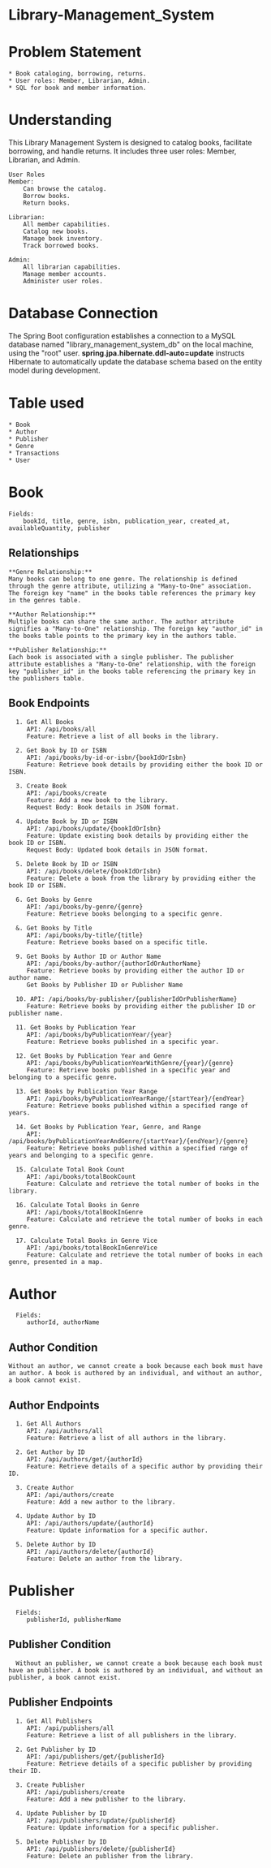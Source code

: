 # Library-Management_System
# Problem Statement
    * Book cataloging, borrowing, returns.
    * User roles: Member, Librarian, Admin.
    * SQL for book and member information.

# Understanding
This Library Management System is designed to catalog books, facilitate borrowing, and handle returns. It includes three user roles: Member, Librarian, and Admin.

    User Roles
    Member:
        Can browse the catalog.
        Borrow books.
        Return books.
        
    Librarian:
        All member capabilities.
        Catalog new books.
        Manage book inventory.
        Track borrowed books.
      
    Admin:
        All librarian capabilities.
        Manage member accounts.
        Administer user roles.
# Database Connection
   The Spring Boot configuration establishes a connection to a MySQL database named "library_management_system_db" on the local machine, using the "root" user. **spring.jpa.hibernate.ddl-auto=update** instructs Hibernate to automatically update the database schema based on the entity model during development.
   
# Table used
    * Book
    * Author
    * Publisher
    * Genre
    * Transactions
    * User

# Book 
    Fields:
        bookId, title, genre, isbn, publication_year, created_at, availableQuantity, publisher
     
## Relationships
 
    **Genre Relationship:**
    Many books can belong to one genre. The relationship is defined through the genre attribute, utilizing a "Many-to-One" association. The foreign key "name" in the books table references the primary key in the genres table.
    
    **Author Relationship:**
    Multiple books can share the same author. The author attribute signifies a "Many-to-One" relationship. The foreign key "author_id" in the books table points to the primary key in the authors table.
    
    **Publisher Relationship:**
    Each book is associated with a single publisher. The publisher attribute establishes a "Many-to-One" relationship, with the foreign key "publisher_id" in the books table referencing the primary key in the publishers table.

## Book Endpoints
      1. Get All Books
         API: /api/books/all
         Feature: Retrieve a list of all books in the library.
         
      2. Get Book by ID or ISBN
         API: /api/books/by-id-or-isbn/{bookIdOrIsbn}
         Feature: Retrieve book details by providing either the book ID or ISBN.
         
      3. Create Book
         API: /api/books/create
         Feature: Add a new book to the library.
         Request Body: Book details in JSON format.
      
      4. Update Book by ID or ISBN
         API: /api/books/update/{bookIdOrIsbn}
         Feature: Update existing book details by providing either the book ID or ISBN.
         Request Body: Updated book details in JSON format.
         
      5. Delete Book by ID or ISBN
         API: /api/books/delete/{bookIdOrIsbn}
         Feature: Delete a book from the library by providing either the book ID or ISBN.
         
      6. Get Books by Genre
         API: /api/books/by-genre/{genre}
         Feature: Retrieve books belonging to a specific genre.
         
      &. Get Books by Title
         API: /api/books/by-title/{title}
         Feature: Retrieve books based on a specific title.
         
      9. Get Books by Author ID or Author Name
         API: /api/books/by-author/{authorIdOrAuthorName}
         Feature: Retrieve books by providing either the author ID or author name.
         Get Books by Publisher ID or Publisher Name
      
      10. API: /api/books/by-publisher/{publisherIdOrPublisherName}
         Feature: Retrieve books by providing either the publisher ID or publisher name.
         
      11. Get Books by Publication Year
         API: /api/books/byPublicationYear/{year}
         Feature: Retrieve books published in a specific year.
         
      12. Get Books by Publication Year and Genre
         API: /api/books/byPublicationYearWithGenre/{year}/{genre}
         Feature: Retrieve books published in a specific year and belonging to a specific genre.
         
      13. Get Books by Publication Year Range
         API: /api/books/byPublicationYearRange/{startYear}/{endYear}
         Feature: Retrieve books published within a specified range of years.
         
      14. Get Books by Publication Year, Genre, and Range
         API: /api/books/byPublicationYearAndGenre/{startYear}/{endYear}/{genre}
         Feature: Retrieve books published within a specified range of years and belonging to a specific genre.
         
      15. Calculate Total Book Count
         API: /api/books/totalBookCount
         Feature: Calculate and retrieve the total number of books in the library.
         
      16. Calculate Total Books in Genre
         API: /api/books/totalBookInGenre
         Feature: Calculate and retrieve the total number of books in each genre.
      
      17. Calculate Total Books in Genre Vice
         API: /api/books/totalBookInGenreVice
         Feature: Calculate and retrieve the total number of books in each genre, presented in a map.    
# Author
      Fields:
         authorId, authorName
## Author Condition
    Without an author, we cannot create a book because each book must have an author. A book is authored by an individual, and without an author, a book cannot exist.
## Author Endpoints
      1. Get All Authors
         API: /api/authors/all
         Feature: Retrieve a list of all authors in the library.
         
      2. Get Author by ID
         API: /api/authors/get/{authorId}
         Feature: Retrieve details of a specific author by providing their ID.
         
      3. Create Author
         API: /api/authors/create
         Feature: Add a new author to the library.
         
      4. Update Author by ID
         API: /api/authors/update/{authorId}
         Feature: Update information for a specific author.
         
      5. Delete Author by ID
         API: /api/authors/delete/{authorId}
         Feature: Delete an author from the library.

# Publisher
      Fields:
         publisherId, publisherName
## Publisher Condition
      Without an publisher, we cannot create a book because each book must have an publisher. A book is authored by an individual, and without an publisher, a book cannot exist.
## Publisher Endpoints
      1. Get All Publishers
         API: /api/publishers/all
         Feature: Retrieve a list of all publishers in the library.
         
      2. Get Publisher by ID
         API: /api/publishers/get/{publisherId}
         Feature: Retrieve details of a specific publisher by providing their ID.
         
      3. Create Publisher
         API: /api/publishers/create
         Feature: Add a new publisher to the library.
         
      4. Update Publisher by ID
         API: /api/publishers/update/{publisherId}
         Feature: Update information for a specific publisher.
         
      5. Delete Publisher by ID
         API: /api/publishers/delete/{publisherId}
         Feature: Delete an publisher from the library.



